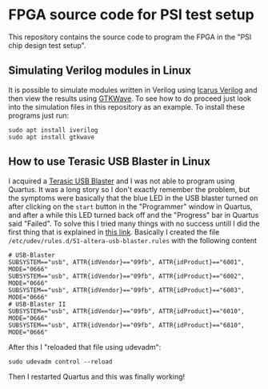 # FPGA source code for PSI test setup

This repository contains the source code to program the FPGA in the "PSI chip design test setup".

## Simulating Verilog modules in Linux

It is possible to simulate modules written in Verilog using [Icarus Verilog](http://iverilog.icarus.com/) and then view the results using [GTKWave](http://gtkwave.sourceforge.net/). To see how to do proceed just look into the simulation files in this repository as an example. To install these programs just run:

```
sudo apt install iverilog
sudo apt install gtkwave
```

## How to use Terasic USB Blaster in Linux

I acquired a [Terasic USB Blaster](https://www.terasic.com.tw/cgi-bin/page/archive.pl?Language=English&No=46) and I was not able to program using Quartus. It was a long story so I don't exactly remember the problem, but the symptoms were basically that the blue LED in the USB blaster turned on after clicking on the `start` button in the "Programmer" window in Quartus, and after a while this LED turned back off and the "Progress" bar in Quartus said "Failed". To solve this I tried many things with no success untill I did the first thing that is explained in [this link](https://www.terasic.com.tw/cgi-bin/page/archive.pl?Language=English&No=46). Basically I created the file `/etc/udev/rules.d/51-altera-usb-blaster.rules` with the following content
```
# USB-Blaster
SUBSYSTEM=="usb", ATTR{idVendor}=="09fb", ATTR{idProduct}=="6001", MODE="0666"
SUBSYSTEM=="usb", ATTR{idVendor}=="09fb", ATTR{idProduct}=="6002", MODE="0666"
SUBSYSTEM=="usb", ATTR{idVendor}=="09fb", ATTR{idProduct}=="6003", MODE="0666"
# USB-Blaster II
SUBSYSTEM=="usb", ATTR{idVendor}=="09fb", ATTR{idProduct}=="6010", MODE="0666"
SUBSYSTEM=="usb", ATTR{idVendor}=="09fb", ATTR{idProduct}=="6810", MODE="0666"
```
After this I "reloaded that file using udevadm":

```
sudo udevadm control --reload
```
Then I restarted Quartus and this was finally working!
